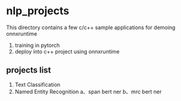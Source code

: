 # nlp_projects
This directory contains a few c/c++ sample applications for demoing onnxruntime

1. training in pytorch
2. deploy into c++ project using onnxruntime

## projects list
1. Text Classification
2. Named Entity Recognition
a、span bert ner
b、mrc bert ner
